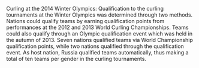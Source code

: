 Curling at the 2014 Winter Olympics: Qualification to the curling tournaments at the Winter Olympics was determined through two methods. Nations could qualify teams by earning qualification points from performances at the 2012 and 2013 World Curling Championships. Teams could also qualify through an Olympic qualification event which was held in the autumn of 2013. Seven nations qualified teams via World Championship qualification points, while two nations qualified through the qualification event. As host nation, Russia qualified teams automatically, thus making a total of ten teams per gender in the curling tournaments.
